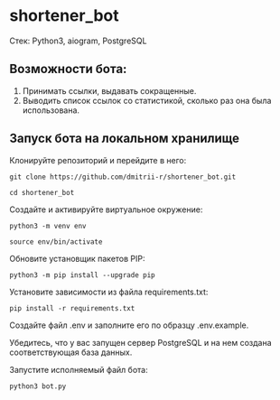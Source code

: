 # shortener_bot

Стек:  Python3, aiogram, PostgreSQL

## Возможности бота:
1. Принимать ссылки, выдавать сокращенные.
2. Выводить список ссылок со статистикой, сколько раз она была использована.

## Запуск бота на локальном хранилище

Клонируйте репозиторий и перейдите в него:
```
git clone https://github.com/dmitrii-r/shortener_bot.git
```
```
cd shortener_bot
```
Cоздайте и активируйте виртуальное окружение:
```
python3 -m venv env
```
```
source env/bin/activate
```
Обновите установщик пакетов PIP:
```
python3 -m pip install --upgrade pip
```
Установите зависимости из файла requirements.txt:
```
pip install -r requirements.txt
```
Создайте файл .env и заполните его по образцу .env.example.

Убедитесь, что у вас запущен сервер PostgreSQL и на нем создана соответствующая база данных.

Запустите исполняемый файл бота:
```
python3 bot.py
```
